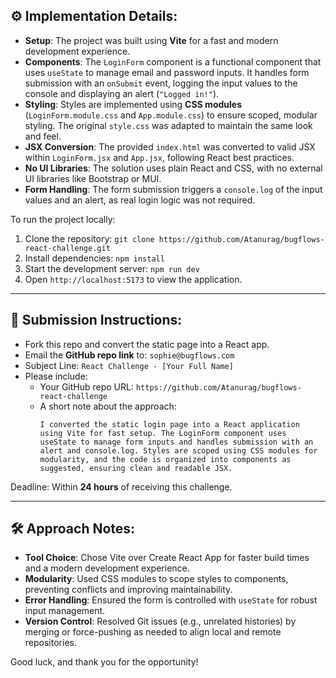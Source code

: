 

## ⚙️ Implementation Details:
- **Setup**: The project was built using **Vite** for a fast and modern development experience.
- **Components**: The `LoginForm` component is a functional component that uses `useState` to manage email and password inputs. It handles form submission with an `onSubmit` event, logging the input values to the console and displaying an alert (`"Logged in!"`).
- **Styling**: Styles are implemented using **CSS modules** (`LoginForm.module.css` and `App.module.css`) to ensure scoped, modular styling. The original `style.css` was adapted to maintain the same look and feel.
- **JSX Conversion**: The provided `index.html` was converted to valid JSX within `LoginForm.jsx` and `App.jsx`, following React best practices.
- **No UI Libraries**: The solution uses plain React and CSS, with no external UI libraries like Bootstrap or MUI.
- **Form Handling**: The form submission triggers a `console.log` of the input values and an alert, as real login logic was not required.

To run the project locally:
1. Clone the repository: `git clone https://github.com/Atanurag/bugflows-react-challenge.git`
2. Install dependencies: `npm install`
3. Start the development server: `npm run dev`
4. Open `http://localhost:5173` to view the application.

---

## 📩 Submission Instructions:
- Fork this repo and convert the static page into a React app.
- Email the **GitHub repo link** to: `sophie@bugflows.com`
- Subject Line: `React Challenge - [Your Full Name]`
- Please include:
  - Your GitHub repo URL: `https://github.com/Atanurag/bugflows-react-challenge`
  - A short note about the approach:
    ```
    I converted the static login page into a React application using Vite for fast setup. The LoginForm component uses useState to manage form inputs and handles submission with an alert and console.log. Styles are scoped using CSS modules for modularity, and the code is organized into components as suggested, ensuring clean and readable JSX.
    ```

Deadline: Within **24 hours** of receiving this challenge.

---

## 🛠️ Approach Notes:
- **Tool Choice**: Chose Vite over Create React App for faster build times and a modern development experience.
- **Modularity**: Used CSS modules to scope styles to components, preventing conflicts and improving maintainability.
- **Error Handling**: Ensured the form is controlled with `useState` for robust input management.
- **Version Control**: Resolved Git issues (e.g., unrelated histories) by merging or force-pushing as needed to align local and remote repositories.

Good luck, and thank you for the opportunity!